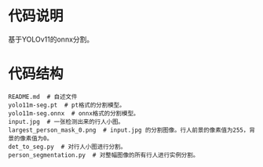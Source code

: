 # 代码说明

基于YOLOv11的onnx分割。

# 代码结构

```text
README.md  # 自述文件
yolo11m-seg.pt  # pt格式的分割模型。
yolo11m-seg.onnx  # onnx格式的分割模型。
input.jpg  # 一张检测出来的行人小图。
largest_person_mask_0.png  # input.jpg 的分割图像。行人前景的像素值为255，背景的像素值为0。
det_to_seg.py  # 对行人小图进行分割。
person_segmentation.py  # 对整幅图像的所有行人进行实例分割。
```


